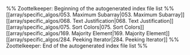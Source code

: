 %% Zoottelkeeper: Beginning of the autogenerated index file list  %%
 [[array/specific_algos/053. Maximum Subarray|053. Maximum Subarray]]
 [[array/specific_algos/068. Text Justification|068. Text Justification]]
 [[array/specific_algos/075. Sort Colors|075. Sort Colors]]
 [[array/specific_algos/169. Majority Element|169. Majority Element]]
 [[array/specific_algos/284. Peeking Iterator|284. Peeking Iterator]]
%% Zoottelkeeper: End of the autogenerated index file list  %%
